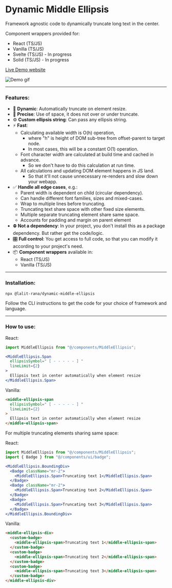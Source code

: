 # Dynamic Middle Ellipsis

Framework agnostic code to dynamically truncate long text in the center. 


Component wrappers provided for:
  - React (TS/JS)
  - Vanilla (TS/JS)
  - Svelte (TS/JS) - In progress
  - Solid (TS/JS) - In progress

[Live Demo website](https://dynamic-middle-ellipsis.vercel.app/)

![Demo gif](https://github.com/LalitSinghRana/dynamic-middle-ellipsis/assets/31415645/d0f97746-1129-44f0-8cbe-c5c10f477dd6)

---
### Features:

- :ocean: **Dynamic**: Automatically truncate on element resize.
- :dart: **Precise**: Use of space,  it does not over or under truncate.
- :gear: **Custom ellipsis string**: Can pass any ellipsis string.
- :zap: **Fast**:
  - Calculating available width is O(h) operation, 
      - where "h" is height of DOM sub-tree from offset-parent to target node.
      - In most cases, this will be a constant O(1) operation.
  - Font character width are calculated at build time and cached in advance. 
      - So we don't have to do this calculation at run time.
  - All calculations and updating DOM element happens in JS land.
      - So that it'll not cause unnecessary re-renders and slow down your webapp.
- :white_check_mark: **Handle all edge cases**, e.g.:
  - Parent width is dependent on child (circular dependency).
  - Can handle different font families, sizes and mixed-cases.
  - Wrap to multiple lines before truncating.
  - Truncating text share space with other fixed size elements.
  - Multiple separate truncating element share same space.
  - Accounts for padding and margin on parent element
- :no_entry: **Not a dependency**: In your project, you don't install this as a package dependency. But rather get the code/logic.
- :control_knobs: **Full control**: You get access to full code, so that you can modify it according to your project's need.
- :package: **Component wrappers** available in:
  - React (TS/JS)
  - Vanilla (TS/JS)

---

### Installation:

```bash
npx @lalit-rana/dynamic-middle-ellipsis 
```

Follow the CLI instructions to get the code for your choice of framework and language.

---

### How to use:

React:
```jsx
import MiddleEllipsis from "@/components/MiddleEllipsis";

<MiddleEllipsis.Span
  ellipsisSymbol=" [ - - - - - ] "
  lineLimit={2}
>
  Ellipsis text in center automatically when element resize
</MiddleEllipsis.Span>
```

Vanilla:
```html
<middle-ellipsis-span
  ellipsisSymbol=" [ - - - - - ] "
  lineLimit={2}
>
  Ellipsis text in center automatically when element resize
</middle-ellipsis-span>
```



For multiple truncating elements sharing same space:

React:
```jsx
import MiddleEllipsis from "@/components/MiddleEllipsis";
import { Badge } from "@/components/ui/badge";

<MiddleEllipsis.BoundingDiv>
  <Badge className="mr-2">
    <MiddleEllipsis.Span>Truncating text 1</MiddleEllipsis.Span>
  </Badge>
  <Badge className="mr-2">
    <MiddleEllipsis.Span>Truncating text 2</MiddleEllipsis.Span>
  </Badge>
  <Badge>
    <MiddleEllipsis.Span>Truncating text 3</MiddleEllipsis.Span>
  </Badge>
</MiddleEllipsis.BoundingDiv>
```

Vanilla:
```html
<middle-ellipsis-div>
  <custom-badge>
    <middle-ellipsis-span>Truncating text 1</middle-ellipsis-span>
  </custom-badge>
  <custom-badge>
    <middle-ellipsis-span>Truncating text 2</middle-ellipsis-span>
  </custom-badge>
  <custom-badge>
    <middle-ellipsis-span>Truncating text 3</middle-ellipsis-span>
  </custom-badge>
</middle-ellipsis-div>
```